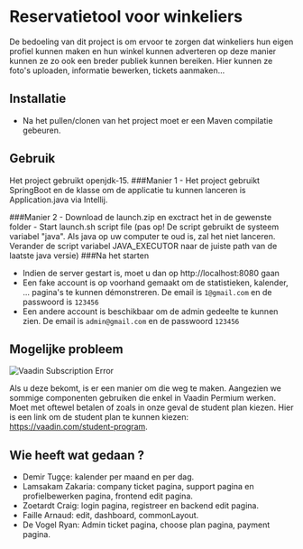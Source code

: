 # Reservatietool voor winkeliers

De bedoeling van dit project is om ervoor te zorgen dat winkeliers hun eigen profiel kunnen maken en hun winkel kunnen adverteren op deze manier kunnen ze zo ook een breder publiek kunnen bereiken. Hier kunnen ze foto's uploaden, informatie bewerken, tickets aanmaken...

## Installatie

- Na het pullen/clonen van het project moet er een Maven compilatie gebeuren.

## Gebruik
Het project gebruikt openjdk-15.
###Manier 1
    - Het project gebruikt SpringBoot en de klasse om de applicatie tu kunnen lanceren is Application.java via Intellij.

###Manier 2
    - Download de launch.zip en exctract het in de gewenste folder
    - Start launch.sh script file (pas op! De script gebruikt de systeem variabel "java". Als java op uw computer te oud is, zal het niet  lanceren. Verander de script variabel JAVA_EXECUTOR naar de juiste path van de laatste java versie)
###Na het starten
- Indien de server gestart is, moet u dan op http://localhost:8080 gaan
- Een fake account is op voorhand gemaakt om de statistieken, kalender, ... pagina's te kunnen démonstreren. De email is `1@gmail.com` en de passwoord is `123456`
- Een andere account is beschikbaar om de admin gedeelte te kunnen zien. De email is `admin@gmail.com` en de passwoord `123456`

## Mogelijke probleem

![Vaadin Subscription Error](https://imgur.com/download/Wqst9wP/)

Als u deze bekomt, is er een manier om die weg te maken. Aangezien we sommige componenten gebruiken die enkel in Vaadin Permium werken. Moet met oftewel betalen of zoals in onze geval de student plan kiezen. Hier is een link om de student plan te kunnen kiezen: https://vaadin.com/student-program.

## Wie heeft wat gedaan ?
* Demir Tugçe: kalender per maand en per dag.
* Lamsakam Zakaria: company ticket pagina, support pagina en profielbewerken pagina, frontend edit pagina.
* Zoetardt Craig: login pagina, registreer en backend edit pagina.
* Faille Arnaud: edit, dashboard, commonLayout.
* De Vogel Ryan: Admin ticket pagina, choose plan pagina, payment pagina.
